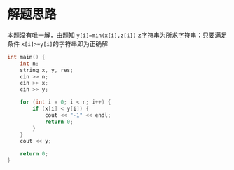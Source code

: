 # 解题思路

本题没有唯一解，由题知 `y[i]=min(x[i],z[i])` z字符串为所求字符串；只要满足条件 `x[i]>=y[i]`的字符串即为正确解

```c++
int main() {
    int n;
    string x, y, res;
    cin >> n;
    cin >> x;
    cin >> y;

    for (int i = 0; i < n; i++) {
        if (x[i] < y[i]) {
            cout << "-1" << endl;
            return 0;
        }
    }
    cout << y;

    return 0;
}
```
